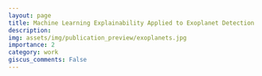 ```yaml
---
layout: page
title: Machine Learning Explainability Applied to Exoplanet Detection
description: 
img: assets/img/publication_preview/exoplanets.jpg
importance: 2
category: work
giscus_comments: False
---
```


